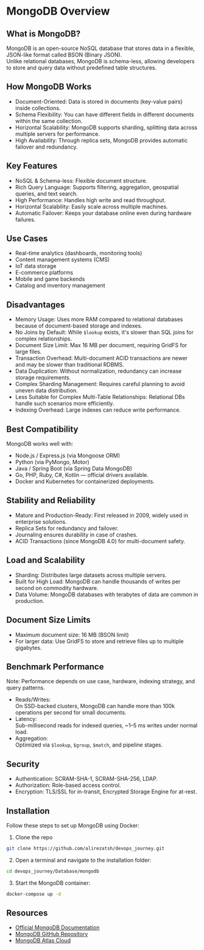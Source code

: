 # MongoDB Overview

## What is MongoDB?
MongoDB is an open-source NoSQL database that stores data in a flexible, JSON-like format called BSON (Binary JSON).  
Unlike relational databases, MongoDB is schema-less, allowing developers to store and query data without predefined table structures.


## How MongoDB Works
- Document-Oriented: Data is stored in documents (key-value pairs) inside collections.
- Schema Flexibility: You can have different fields in different documents within the same collection.
- Horizontal Scalability: MongoDB supports sharding, splitting data across multiple servers for performance.
- High Availability: Through replica sets, MongoDB provides automatic failover and redundancy.


## Key Features
- NoSQL & Schema-less: Flexible document structure.
- Rich Query Language: Supports filtering, aggregation, geospatial queries, and text search.
- High Performance: Handles high write and read throughput.
- Horizontal Scalability: Easily scale across multiple machines.
- Automatic Failover: Keeps your database online even during hardware failures.


## Use Cases
- Real-time analytics (dashboards, monitoring tools)
- Content management systems (CMS)
- IoT data storage
- E-commerce platforms
- Mobile and game backends
- Catalog and inventory management


## Disadvantages
- Memory Usage: Uses more RAM compared to relational databases because of document-based storage and indexes.
- No Joins by Default: While `$lookup` exists, it's slower than SQL joins for complex relationships.
- Document Size Limit: Max 16 MB per document, requiring GridFS for large files.
- Transaction Overhead: Multi-document ACID transactions are newer and may be slower than traditional RDBMS.
- Data Duplication: Without normalization, redundancy can increase storage requirements.
- Complex Sharding Management: Requires careful planning to avoid uneven data distribution.
- Less Suitable for Complex Multi-Table Relationships: Relational DBs handle such scenarios more efficiently.
- Indexing Overhead: Large indexes can reduce write performance.


## Best Compatibility
MongoDB works well with:
- Node.js / Express.js (via Mongoose ORM)
- Python (via PyMongo, Motor)
- Java / Spring Boot (via Spring Data MongoDB)
- Go, PHP, Ruby, C#, Kotlin — official drivers available.
- Docker and Kubernetes for containerized deployments.


## Stability and Reliability
- Mature and Production-Ready: First released in 2009, widely used in enterprise solutions.
- Replica Sets for redundancy and failover.
- Journaling ensures durability in case of crashes.
- ACID Transactions (since MongoDB 4.0) for multi-document safety.


## Load and Scalability
- Sharding: Distributes large datasets across multiple servers.
- Built for High Load: MongoDB can handle thousands of writes per second on commodity hardware.
- Data Volume: MongoDB databases with terabytes of data are common in production.


## Document Size Limits
- Maximum document size: 16 MB (BSON limit)
- For larger data: Use GridFS to store and retrieve files up to multiple gigabytes.


## Benchmark Performance
Note: Performance depends on use case, hardware, indexing strategy, and query patterns.

- Reads/Writes:  
  On SSD-backed clusters, MongoDB can handle more than 100k operations per second for small documents.  
- Latency:  
  Sub-millisecond reads for indexed queries, ~1–5 ms writes under normal load.  
- Aggregation:  
  Optimized via `$lookup`, `$group`, `$match`, and pipeline stages.


## Security
- Authentication: SCRAM-SHA-1, SCRAM-SHA-256, LDAP.
- Authorization: Role-based access control.
- Encryption: TLS/SSL for in-transit, Encrypted Storage Engine for at-rest.


## Installation

Follow these steps to set up MongoDB using Docker:


1. Clone the repo

```bash
git clone https://github.com/alirezatsh/devops_journey.git
```

2. Open a terminal and navigate to the installation folder:

```bash
cd devops_journey/Database/mongodb
```

3. Start the MongoDB container:

```bash
docker-compose up -d
```


## Resources
- [Official MongoDB Documentation](https://www.mongodb.com/docs/)
- [MongoDB GitHub Repository](https://github.com/mongodb/mongo)
- [MongoDB Atlas Cloud](https://www.mongodb.com/atlas)
